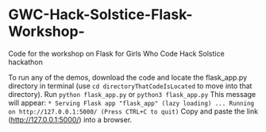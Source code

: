 # GWC-Hack-Solstice-Flask-Workshop-
Code for the workshop on Flask for Girls Who Code Hack Solstice hackathon




To run any of the demos, download the code and locate the flask_app.py directory in terminal (use `cd directoryThatCodeIsLocated` to move into that directory).
Run `python flask_app.py` or `python3 flask_app.py`
This message will appear:
`* Serving Flask app "flask_app" (lazy loading) ... Running on http://127.0.0.1:5000/ (Press CTRL+C to quit)`
Copy and paste the link (http://127.0.0.1:5000/) into a browser. 
